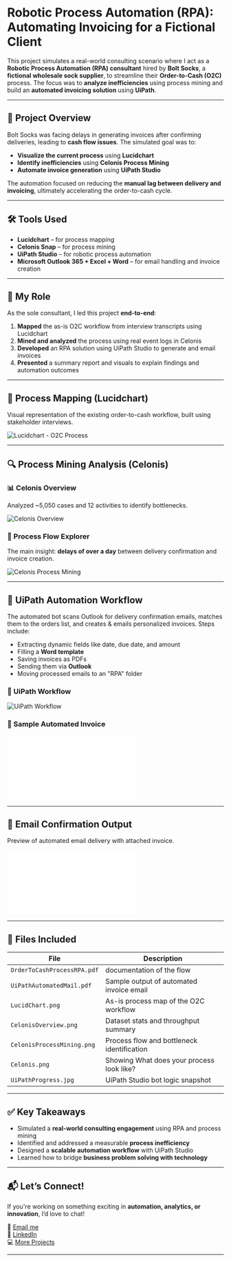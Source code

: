 # Robotic Process Automation (RPA): Automating Invoicing for a Fictional Client

This project simulates a real-world consulting scenario where I act as a **Robotic Process Automation (RPA) consultant** hired by **Bolt Socks**, a **fictional wholesale sock supplier**, to streamline their **Order-to-Cash (O2C)** process. The focus was to **analyze inefficiencies** using process mining and build an **automated invoicing solution** using **UiPath**.

---

## 🧠 Project Overview

Bolt Socks was facing delays in generating invoices after confirming deliveries, leading to **cash flow issues**. The simulated goal was to:

- **Visualize the current process** using **Lucidchart**
- **Identify inefficiencies** using **Celonis Process Mining**
- **Automate invoice generation** using **UiPath Studio**

The automation focused on reducing the **manual lag between delivery and invoicing**, ultimately accelerating the order-to-cash cycle.

---

## 🛠️ Tools Used

- **Lucidchart** – for process mapping  
- **Celonis Snap** – for process mining  
- **UiPath Studio** – for robotic process automation  
- **Microsoft Outlook 365 + Excel + Word** – for email handling and invoice creation  

---

## 👤 My Role

As the sole consultant, I led this project **end-to-end**:

1. **Mapped** the as-is O2C workflow from interview transcripts using Lucidchart  
2. **Mined and analyzed** the process using real event logs in Celonis  
3. **Developed** an RPA solution using UiPath Studio to generate and email invoices  
4. **Presented** a summary report and visuals to explain findings and automation outcomes

---

## 🧾 Process Mapping (Lucidchart)

Visual representation of the existing order-to-cash workflow, built using stakeholder interviews.

![Lucidchart - O2C Process](./OrderToCashProcessRPA/LucidChart.png)

---

## 🔍 Process Mining Analysis (Celonis)

### 📊 Celonis Overview

Analyzed ~5,050 cases and 12 activities to identify bottlenecks.

![Celonis Overview](./OrderToCashProcessRPA/CelonisOverview.png)

### 🔁 Process Flow Explorer

The main insight: **delays of over a day** between delivery confirmation and invoice creation.

![Celonis Process Mining](./OrderToCashProcessRPA/CelonisProcessMining.png)

---

## 🤖 UiPath Automation Workflow

The automated bot scans Outlook for delivery confirmation emails, matches them to the orders list, and creates & emails personalized invoices. Steps include:

- Extracting dynamic fields like date, due date, and amount
- Filling a **Word template**
- Saving invoices as PDFs
- Sending them via **Outlook**
- Moving processed emails to an "RPA" folder

### 🧠 UiPath Workflow

![UiPath Workflow](./OrderToCashProcessRPA/UiPathProgress.jpg)

### 📄 Sample Automated Invoice

![Invoice Output](./OrderToCashProcessRPA/UiPathAutomatedMail.pdf)

---

## 📩 Email Confirmation Output

Preview of automated email delivery with attached invoice.

![UiPath Mail PDF](./OrderToCashProcessRPA/UiPathAutomatedMail.pdf)

---

## 📁 Files Included

| File | Description |
|------|-------------|
| `OrderToCashProcessRPA.pdf` | documentation of the flow|
| `UiPathAutomatedMail.pdf` | Sample output of automated invoice email |
| `LucidChart.png` | As-is process map of the O2C workflow |
| `CelonisOverview.png` | Dataset stats and throughput summary |
| `CelonisProcessMining.png` | Process flow and bottleneck identification |
| `Celonis.png` | Showing What does your process look like?|
| `UiPathProgress.jpg` | UiPath Studio bot logic snapshot |

---

## ✅ Key Takeaways

- Simulated a **real-world consulting engagement** using RPA and process mining  
- Identified and addressed a measurable **process inefficiency**  
- Designed a **scalable automation workflow** with UiPath Studio  
- Learned how to bridge **business problem solving with technology**  

---

## 📬 Let’s Connect!

If you're working on something exciting in **automation, analytics, or innovation**, I’d love to chat!

📧 [Email me](mailto:arma.rahamath@gmail.com)  
🔗 [LinkedIn](https://www.linkedin.com/in/armashaik)  
💻 [More Projects](https://github.com/ArmaShaik)

---
